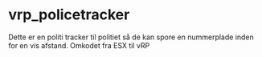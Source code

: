 # vrp_policetracker
Dette er en politi tracker til politiet så de kan spore en nummerplade inden for en vis afstand. Omkodet fra ESX til vRP
